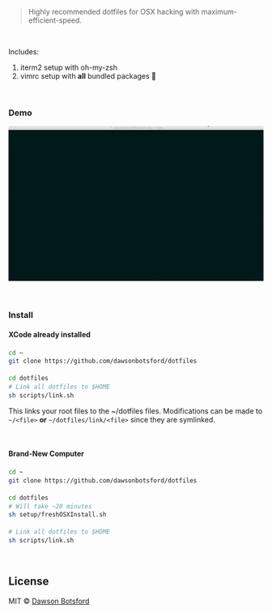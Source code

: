 
> Highly recommended dotfiles for OSX hacking with maximum-efficient-speed.

<br>

Includes:  

1. iterm2 setup with oh-my-zsh  
2. vimrc setup with **all** bundled packages :tada:

<br>

### Demo
![demo](img/demo.gif)

<br>

### Install

#### XCode already installed
```sh
cd ~
git clone https://github.com/dawsonbotsford/dotfiles

cd dotfiles
# Link all dotfiles to $HOME
sh scripts/link.sh
```

This links your root files to the ~/dotfiles files. Modifications can be made to `~/<file>` **or** `~/dotfiles/link/<file>` since they are symlinked.

<br>

#### Brand-New Computer
```sh
cd ~
git clone https://github.com/dawsonbotsford/dotfiles

cd dotfiles
# Will take ~20 minutes
sh setup/freshOSXInstall.sh

# Link all dotfiles to $HOME
sh scripts/link.sh
```

<br>

## License

MIT © [Dawson Botsford](http://dawsonbotsford.com)
